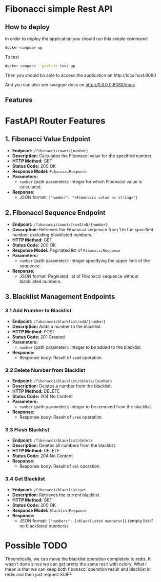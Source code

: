 
# Fibonacci simple Rest API 

## How to deploy

In order to deploy the application you should run this simple command:

```bash
docker-compose up
```

To test

```bash
docker-compose --profile test up 
```

Then you should ba able to access the application on http://localhost:8080

And you can also see swagger docs on http://0.0.0.0:8080/docs
## Features

# FastAPI Router Features

## 1. Fibonacci Value Endpoint

- **Endpoint:** `/fibonacci/count/{number}`
- **Description:** Calculates the Fibonacci value for the specified number.
- **HTTP Method:** GET
- **Status Code:** 200 OK
- **Response Model:** `FibonacciResponse`
- **Parameters:**
  - `number` (path parameter): Integer for which Fibonacci value is calculated.
- **Response:**
  - JSON format: `{"number": "<Fibonacci value as string>"}`

## 2. Fibonacci Sequence Endpoint

- **Endpoint:** `/fibonacci/count/from1toN/{number}`
- **Description:** Retrieves the Fibonacci sequence from 1 to the specified number, excluding blacklisted numbers.
- **HTTP Method:** GET
- **Status Code:** 200 OK
- **Response Model:** Paginated list of `FibonacciResponse`
- **Parameters:**
  - `number` (path parameter): Integer specifying the upper limit of the sequence.
- **Response:**
  - JSON format: Paginated list of Fibonacci sequence without blacklisted numbers.

## 3. Blacklist Management Endpoints

### 3.1 Add Number to Blacklist

- **Endpoint:** `/fibonacci/blacklist/add/{number}`
- **Description:** Adds a number to the blacklist.
- **HTTP Method:** POST
- **Status Code:** 201 Created
- **Parameters:**
  - `number` (path parameter): Integer to be added to the blacklist.
- **Response:**
  - Response body: Result of `sadd` operation.

### 3.2 Delete Number from Blacklist

- **Endpoint:** `/fibonacci/blacklist/delete/{number}`
- **Description:** Deletes a number from the blacklist.
- **HTTP Method:** DELETE
- **Status Code:** 204 No Content
- **Parameters:**
  - `number` (path parameter): Integer to be removed from the blacklist.
- **Response:**
  - Response body: Result of `srem` operation.

### 3.3 Flush Blacklist

- **Endpoint:** `/fibonacci/blacklist/delete`
- **Description:** Deletes all numbers from the blacklist.
- **HTTP Method:** DELETE
- **Status Code:** 204 No Content
- **Response:**
  - Response body: Result of `del` operation.

### 3.4 Get Blacklist

- **Endpoint:** `/fibonacci/blacklist/get`
- **Description:** Retrieves the current blacklist.
- **HTTP Method:** GET
- **Status Code:** 200 OK
- **Response Model:** `BlacklistResponse`
- **Response:**
  - JSON format: `{"numbers": [<blacklisted numbers>]}` (empty list if no blacklisted numbers)



# Possible TODO

Theoretically, we can move the blacklist operation completely to redis. It wasn`t done since we can get pretty the same reslt with celery. What I mean is that we can keep both fibonacci operation result and blacklist in redis and then just request SDIFF

